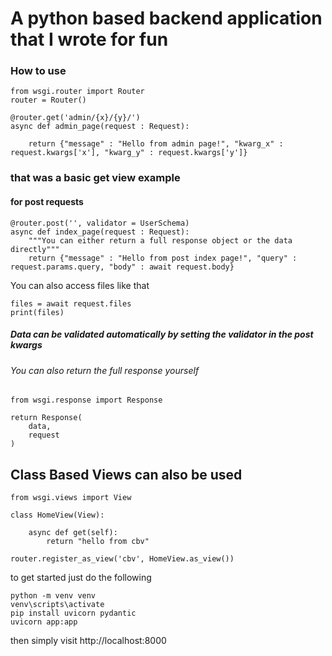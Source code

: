 # A python based backend application that I wrote for fun

### How to use

```
from wsgi.router import Router
router = Router()

@router.get('admin/{x}/{y}/')
async def admin_page(request : Request):
    
    return {"message" : "Hello from admin page!", "kwarg_x" : request.kwargs['x'], "kwarg_y" : request.kwargs['y']}
```

### that was a basic get view example

#### for post requests
```
@router.post('', validator = UserSchema)
async def index_page(request : Request):
    """You can either return a full response object or the data directly"""
    return {"message" : "Hello from post index page!", "query" : request.params.query, "body" : await request.body}
```

You can also access files like that

```
files = await request.files
print(files)
```

##### Data can be validated automatically by setting the validator in the post kwargs

###### You can also return the full response yourself

```
from wsgi.response import Response

return Response(
    data,
    request
)
```

## Class Based Views can also be used
```
from wsgi.views import View

class HomeView(View):
    
    async def get(self):        
        return "hello from cbv"    

router.register_as_view('cbv', HomeView.as_view())
```


to get started just do the following

```
python -m venv venv
venv\scripts\activate
pip install uvicorn pydantic
uvicorn app:app 
```

then simply visit http://localhost:8000


